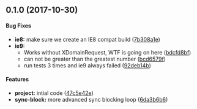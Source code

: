 <a name="0.1.0"></a>
## 0.1.0 (2017-10-30)


#### Bug Fixes

* **ie8:** make sure we create an IE8 compat build ([7b308a1e](https://github.com/brad-jones/dynamic-polyfill-sync/commit/7b308a1e))
* **ie9:**
  * Works without XDomainRequest, WTF is going on here ([bdcfd8bf](https://github.com/brad-jones/dynamic-polyfill-sync/commit/bdcfd8bf))
  * can not be greater than the greatest number ([bcd6579f](https://github.com/brad-jones/dynamic-polyfill-sync/commit/bcd6579f))
  * run tests 3 times and ie9 always failed ([92deb14b](https://github.com/brad-jones/dynamic-polyfill-sync/commit/92deb14b))


#### Features

* **project:** intial code ([47c5e42e](https://github.com/brad-jones/dynamic-polyfill-sync/commit/47c5e42e))
* **sync-block:** more advanced sync blocking loop ([6da3b6b6](https://github.com/brad-jones/dynamic-polyfill-sync/commit/6da3b6b6))

